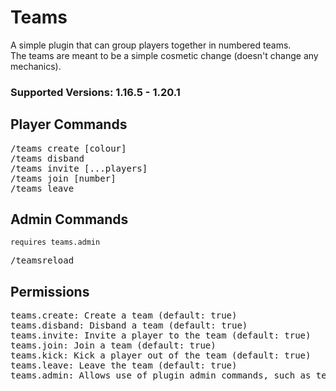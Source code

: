 # Teams

A simple plugin that can group players together in numbered teams.
<br/>The teams are meant to be a simple cosmetic change (doesn't change any mechanics).

### Supported Versions: 1.16.5 - 1.20.1

## Player Commands

<pre>
/teams create [colour]
/teams disband
/teams invite [...players]
/teams join [number]
/teams leave
</pre>

## Admin Commands

`requires teams.admin`
<pre>
/teamsreload
</pre>

## Permissions

<pre>
teams.create: Create a team (default: true)
teams.disband: Disband a team (default: true)
teams.invite: Invite a player to the team (default: true)
teams.join: Join a team (default: true)
teams.kick: Kick a player out of the team (default: true)
teams.leave: Leave the team (default: true)
teams.admin: Allows use of plugin admin commands, such as teamsreload (default: op)
</pre>
